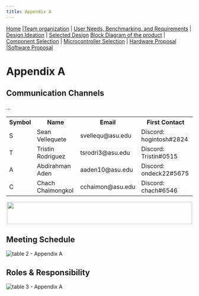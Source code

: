 ```yaml
---
title: Appendix A
---
```


[Home](/index.md) |[Team organization](/Team_organization.md) | [User Needs, Benchmarking, and Requirements](/User_Needs_Benchmarking_Requirements.md) | [Design Ideation](/Design_Ideation.md) | [Selected Design](/Selected_Design.md)
[Block Diagram of the product](/Block_Diagram_of_the_product.md) | [Component Selection](/Component_Selection.md) | [Microcontroller Selection](/Microcontroller_Selection.md) | [Hardware Proposal](/Hardware_Proposal.md) |[Software Proposal](/Software_Proposal.md)

# Appendix A

## Communication Channels 
<table>
  <tr>
    <th>        Symbol       </th>
    <th>        Name         </th>
    <th>        Email        </th>
    <th>     First Contact   </th>
  </tr>
  <tr>
      <td>
      S
      </td>
      <td>
      Sean Vellequete
      </td>
      <td>
       svellequ@asu.edu
      </td>
      <td>
      Discord: hogintosh#2824
      </td>  
  </tr>
  <tr>
      <td>
      T
      </td>
      <td>
      Tristin Rodriguez
      </td>
      <td>
      tsrodri3@asu.edu
      </td>
      <td>
      Discord: Tristin#0515
      </td>  
  </tr>
  <tr>
      <td>
      A
      </td>
      <td>
      Abdirahman  Aden
      </td>
      <td>
      aaden10@asu.edu
      </td>
      <td>
      Discord: ondeck22#5675
      </td>  
  </tr>
  <tr>
      <td>
      C
      </td>
      <td>
      Chach Chaimongkol
      </td>
      <td>
      cchaimon@asu.edu
      </td>
      <td>
      Discord: chach#6546
      </td>  
  </tr>
  ...
</table>

<p align="center">
  <img width="500" height="60" src="https://github.com/EGR314-Spring2024-Team303/EGR314-Spring2024-Team303.github.io/assets/156623314/f56587fe-2944-4b9b-94a2-48fcaeb8c9c3">
</p>


## Meeting Schedule

![table 2 - Appendix A](https://github.com/EGR314-Spring2024-Team303/EGR314-Spring2024-Team303.github.io/assets/156623314/e7e16515-96d2-454e-be08-1c6b7beb69a5)

## Roles & Responsibility

![table 3 - Appendix A ](https://github.com/EGR314-Spring2024-Team303/EGR314-Spring2024-Team303.github.io/assets/156623314/e9e94139-7d8a-432e-abe4-b863968a4f1c)


